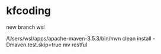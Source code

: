 # kfcoding
 
new branch wsl

/Users/wsl/apps/apache-maven-3.5.3/bin/mvn clean install -Dmaven.test.skip=true
mv restful